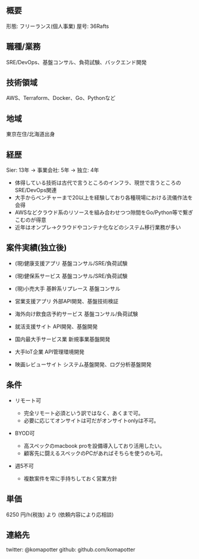 ## 概要

形態: フリーランス(個人事業)
屋号: 36Rafts

## 職種/業務

SRE/DevOps、基盤コンサル、負荷試験、バックエンド開発

## 技術領域

AWS、Terraform、Docker、Go、Pythonなど

## 地域

東京在住/北海道出身

## 経歴

Sier: 13年 -> 事業会社: 5年 -> 独立: 4年

- 体得している技術は古代で言うところのインフラ、現世で言うところのSRE/DevOps関連
- 大手からベンチャーまで20以上を経験しており各種現場における流儀作法を会得
- AWSなどクラウド系のリソースを組み合わせつつ隙間をGo/Python等で繋ぎこむのが得意
- 近年はオンプレ->クラウドやコンテナ化などのシステム移行業務が多い

## 案件実績(独立後)

- (現)健康支援アプリ 基盤コンサル/SRE/負荷試験

- (現)健保系サービス 基盤コンサル/SRE/負荷試験

- (現)小売大手 基幹系リプレース 基盤コンサル

- 営業支援アプリ 外部API開発、基盤技術検証

- 海外向け飲食店予約サービス 基盤コンサル/負荷試験

- 就活支援サイト API開発、基盤開発

- 国内最大手サービス業 新規事業基盤開発

- 大手IoT企業 API管理環境開発

- 映画レビューサイト システム基盤開発、ログ分析基盤開発

## 条件

- リモート可
  - 完全リモート必須という訳ではなく、あくまで可。
  - 必要に応じてオンサイトは可だがオンサイトonlyは不可。

- BYOD可
  - 高スペックのmacbook proを設備導入しており活用したい。
  - 顧客先に闘えるスペックのPCがあればそちらを使うのも可。

- 週5不可
  - 複数案件を常に手持ちしておく営業方針

## 単価

6250 円/h(税抜) より (依頼内容により応相談)


## 連絡先

twitter: @komapotter
github:  github.com/komapotter
